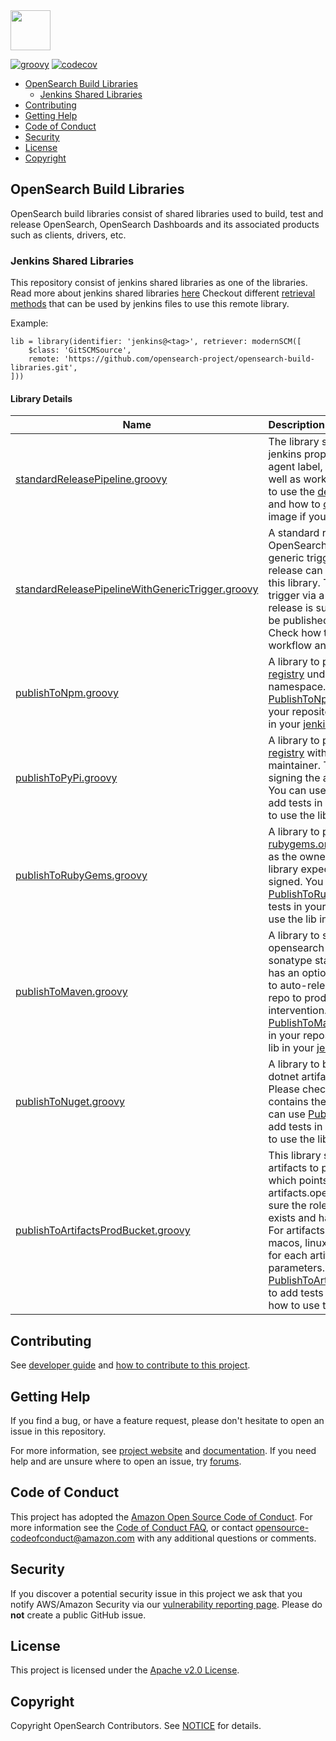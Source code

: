 <img src="https://opensearch.org/assets/brand/SVG/Logo/opensearch_logo_default.svg" height="64px"/>

[![groovy](https://github.com/opensearch-project/opensearch-build-libraries/actions/workflows/groovy-tests.yml/badge.svg)](https://github.com/opensearch-project/opensearch-build-libraries/actions/workflows/groovy-tests.yml)
[![codecov](https://codecov.io/gh/opensearch-project/opensearch-build-libraries/branch/main/graph/badge.svg)](https://codecov.io/gh/opensearch-project/opensearch-build-libraries)

- [OpenSearch Build Libraries](#opensearch-build-libraries)
    - [Jenkins Shared Libraries](#jenkins-shared-libraries)
- [Contributing](#contributing)
- [Getting Help](#getting-help)
- [Code of Conduct](#code-of-conduct)
- [Security](#security)
- [License](#license)
- [Copyright](#copyright)

## OpenSearch Build Libraries
OpenSearch build libraries consist of shared libraries used to build, test and release OpenSearch, OpenSearch Dashboards and its associated products such as clients, drivers, etc.

### Jenkins Shared Libraries
This repository consist of jenkins shared libraries as one of the libraries. Read more about jenkins shared libraries [here](https://www.jenkins.io/doc/book/pipeline/shared-libraries/)
Checkout different [retrieval methods](https://www.jenkins.io/doc/book/pipeline/shared-libraries/#retrieval-method) that can be used by jenkins files to use this remote library.

Example:
```
lib = library(identifier: 'jenkins@<tag>', retriever: modernSCM([
    $class: 'GitSCMSource',
    remote: 'https://github.com/opensearch-project/opensearch-build-libraries.git',
]))
```

#### Library Details

| Name                                                                                                        | Description                                                                                                                                                                                                                                                                                                                                                                                                                                                                                                                                 |
|-------------------------------------------------------------------------------------------------------------|:--------------------------------------------------------------------------------------------------------------------------------------------------------------------------------------------------------------------------------------------------------------------------------------------------------------------------------------------------------------------------------------------------------------------------------------------------------------------------------------------------------------------------------------------|
| [standardReleasePipeline.groovy](./vars/standardReleasePipeline.groovy)                                     | The library sets up the necessary jenkins properties for you such as agent label, docker image to use as well as workflow time out. Check how to use the [default](./tests/jenkins/jobs/StandardReleasePipeline_JenkinsFile) in your workflow and how to [overide](./tests/jenkins/jobs/StandardReleasePipelineWithArgs_JenkinsFile) agent & docker image if you need.                                                                                                                                                                      |
| [standardReleasePipelineWithGenericTrigger.groovy](./vars/standardReleasePipelineWithGenericTrigger.groovy) | A standard release pipeline for OpenSearch projects including generic triggers. A tag or a draft release can be used as a trigger using this library. The defaults are all set to trigger via a draft release. If the release is successful, the release can be published by using right params.. Check how to use the [default](./tests/jenkins/jobs/StandardReleasePipelineWithGenericTriggers_Jenkinsfile) in your workflow and how to [overide](./tests/jenkins/jobs/StandardReleasePipelineWithGenericTriggersTag_Jenkinsfile) values. |
| [publishToNpm.groovy](./vars/publishToNpm.groovy)                                                           | A library to publish artifacts to [NPM registry](https://www.npmjs.com/) under @opensearch-project namespace. You can use [PublishToNpmLibTester](./tests/jenkins/lib-testers/PublishToNpmLibTester.groovy) to add tests in your repository. See how to use the lib in your [jenkinsFile](./tests/jenkins/jobs/PublishToNpm_Jenkinsfile).                                                                                                                                                                                                   |
| [publishToPyPi.groovy](./vars/publishToPyPi.groovy)                                                         | A library to publish artifacts to [PyPi registry](https://pypi.org/) with [OpenSearch](https://pypi.org/user/OpenSearch/) as the maintainer. This library takes care of signing the artifacts before publishing. You can use [PublishToPyPiLibTester](./tests/jenkins/lib-testers/PublishToPyPiLibTester.groovy) to add tests in your repository. See how to use the lib in your [jenkinsFile](./tests/jenkins/jobs/PublishToPyPi_Jenkinsfile).                                                                                             |
| [publishToRubyGems.groovy](./vars/publishToRubyGems.groovy)                                                 | A library to publish gems to [rubygems.org](https://rubygems.org/) with [opensearchproject](https://rubygems.org/profiles/opensearchproject) as the owner. Please note that this library expects the gems to be pre-signed. You can use [PublishToRubyGemsLibTester](./tests/jenkins/lib-testers/PublishToRubyGemsLibTester.groovy) to add tests in your repository. See how to use the lib in your [jenkinsFile](./tests/jenkins/jobs/PublishToRubyGems_JenkinsFile).                                                                 |
| [publishToMaven.groovy](./vars/publishToMaven.groovy)                                                       | A library to sign and deploy opensearch maven artifacts to sonatype staging repository, it also has an optional parameter `autoPublish` to auto-release artifacts from staging repo to prod without manual intervention. You can use [PublishToMavenLibTester](./tests/jenkins/lib-testers/PublishToMavenLibTester.groovy) to add tests in your repository. See how to use the lib in your [jenkinsFile](./tests/jenkins/jobs/PublishToMaven_JenkinsFile).                                                                                  |
| [publishToNuget.groovy](./vars/publishToNuget.groovy)                                                       | A library to build, sign and publish dotnet artifacts to [Nuget Gallery](https://www.nuget.org/). Please check if the [default docker](https://github.com/opensearch-project/opensearch-build/blob/main/docker/ci/dockerfiles/current/release.centos.clients.x64.arm64.dockerfile) file contains the required dotnet sdk. You can use [PublishToNugetLibTester](./tests/jenkins/lib-testers/PublishToNugetLibTester.groovy) to add tests in your repository. See how to use the lib in your [jenkinsFile](./tests/jenkins/jobs/PublishToNuget_Jenkinsfile).
| [publishToArtifactsProdBucket.groovy](./vars/publishToArtifactsProdBucket.groovy)                                                       | This library signs and uploads the artifacts to production S3 bucket which points to artifacts.opensearch.org. Please make sure the role that you use to upload exists and has the right permission. For artifacts of different types like macos, linux and windows, call this lib for each artifact with different signing parameters. You can use [PublishToArtifactsProdBucketLibTester](./tests/jenkins/lib-testers/PublishToArtifactsProdBucketLibTester.groovy) to add tests in your repository. See how to use the lib in your [jenkinsFile](./tests/jenkins/jobs/PublishToArtifactsProdBucket_Jenkinsfile). 

## Contributing

See [developer guide](DEVELOPER_GUIDE.md) and [how to contribute to this project](CONTRIBUTING.md). 

## Getting Help

If you find a bug, or have a feature request, please don't hesitate to open an issue in this repository.

For more information, see [project website](https://opensearch.org/) and [documentation](https://docs-beta.opensearch.org/). If you need help and are unsure where to open an issue, try [forums](https://discuss.opendistrocommunity.dev/).

## Code of Conduct

This project has adopted the [Amazon Open Source Code of Conduct](CODE_OF_CONDUCT.md). For more information see the [Code of Conduct FAQ](https://aws.github.io/code-of-conduct-faq), or contact [opensource-codeofconduct@amazon.com](mailto:opensource-codeofconduct@amazon.com) with any additional questions or comments.

## Security

If you discover a potential security issue in this project we ask that you notify AWS/Amazon Security via our [vulnerability reporting page](http://aws.amazon.com/security/vulnerability-reporting/). Please do **not** create a public GitHub issue.

## License

This project is licensed under the [Apache v2.0 License](LICENSE.txt).

## Copyright

Copyright OpenSearch Contributors. See [NOTICE](NOTICE) for details.
